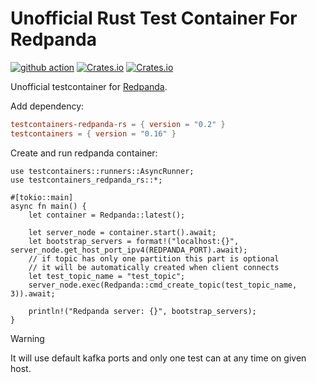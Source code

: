 # Unofficial Rust Test Container For Redpanda

[![github action](https://github.com/milenkovicm/testcontainers-redpanda-rs/actions/workflows/basic.yml/badge.svg)](https://github.com/milenkovicm/testcontainers-redpanda-rs/actions/workflows/basic.yml)
[![Crates.io](https://img.shields.io/crates/v/testcontainers-redpanda-rs)](https://crates.io/crates/testcontainers-redpanda-rs)
[![Crates.io](https://img.shields.io/crates/d/testcontainers-redpanda-rs)](https://crates.io/crates/testcontainers-redpanda-rs)

Unofficial testcontainer for [Redpanda](https://redpanda.com).

Add dependency:

```toml
testcontainers-redpanda-rs = { version = "0.2" }
testcontainers = { version = "0.16" }
```

Create and run redpanda container:

```rust, no_run
use testcontainers::runners::AsyncRunner;
use testcontainers_redpanda_rs::*;

#[tokio::main]
async fn main() {
    let container = Redpanda::latest();

    let server_node = container.start().await;
    let bootstrap_servers = format!("localhost:{}", server_node.get_host_port_ipv4(REDPANDA_PORT).await);
    // if topic has only one partition this part is optional
    // it will be automatically created when client connects
    let test_topic_name = "test_topic";
    server_node.exec(Redpanda::cmd_create_topic(test_topic_name, 3)).await;

    println!("Redpanda server: {}", bootstrap_servers);
}
```

> [!WARNING]  
> It will use default kafka ports and only one test can  at any time on given host.
